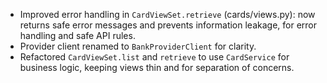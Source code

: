 - Improved error handling in `CardViewSet.retrieve` (cards/views.py): now returns safe error messages and prevents information leakage, for error handling and safe API rules. 
- Provider client renamed to `BankProviderClient` for clarity. 
- Refactored `CardViewSet.list` and `retrieve` to use `CardService` for business logic, keeping views thin and for separation of concerns. 
